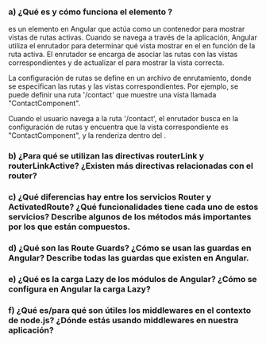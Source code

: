 ### a) ¿Qué es y cómo funciona el elemento <RouterOutlet>?

<RouterOutlet> es un elemento en Angular que actúa como un contenedor para mostrar vistas de rutas activas. Cuando se navega a través de la aplicación, Angular utiliza el enrutador para determinar qué vista mostrar en el <RouterOutlet> en función de la ruta activa. El enrutador se encarga de asociar las rutas con las vistas correspondientes y de actualizar el <RouterOutlet> para mostrar la vista correcta.

La configuración de rutas se define en un archivo de enrutamiento, donde se especifican las rutas y las vistas correspondientes. Por ejemplo, se puede definir una ruta '/contact' que muestre una vista llamada "ContactComponent".

Cuando el usuario navega a la ruta '/contact', el enrutador busca en la configuración de rutas y encuentra que la vista correspondiente es "ContactComponent", y la renderiza dentro del <RouterOutlet>.


### b) ¿Para qué se utilizan las directivas routerLink y routerLinkActive? ¿Existen más directivas relacionadas con el router?


### c) ¿Qué diferencias hay entre los servicios Router y ActivatedRoute? ¿Qué funcionalidades tiene cada uno de estos servicios? Describe algunos de los métodos más importantes por los que están compuestos.


### d) ¿Qué son las Route Guards? ¿Cómo se usan las guardas en Angular? Describe todas las guardas que existen en Angular.


### e) ¿Qué es la carga Lazy de los módulos de Angular? ¿Cómo se configura en Angular la carga Lazy?


### f) ¿Qué es/para qué son útiles los middlewares en el contexto de node.js? ¿Dónde estás usando middlewares en nuestra aplicación?